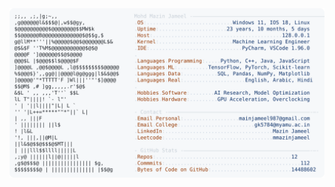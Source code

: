 <picture>
  <source srcset="https://raw.githubusercontent.com/mmazinjameel/mmazinjameel/main/dark_mode.svg?v=1757484939" media="(prefers-color-scheme: dark)">
  <img src="https://raw.githubusercontent.com/mmazinjameel/mmazinjameel/main/light_mode.svg?v=1757484939">
</picture>
